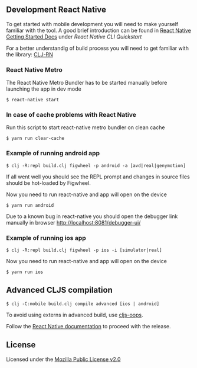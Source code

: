 ## Development React Native
To get started with mobile development you will need to make yourself familiar with the tool. A good brief introduction can be found in [React Native Getting Started Docs](https://facebook.github.io/react-native/docs/getting-started) under *React Native CLI Quickstart*

For a better understandig of build process you will need to get familiar with the library:
[CLJ-RN](https://github.com/status-im/clj-rn)


### React Native Metro
The React Native Metro Bundler has to be started manually before launching the app in dev mode
```
$ react-native start
```

### In case of cache problems with React Native
Run this script to start react-native metro bundler on clean cache
```
$ yarn run clear-cache
```

### Example of running android app
```
$ clj -R:repl build.clj figwheel -p android -a [avd|real|genymotion]
```

If all went well you should see the REPL prompt and changes in source files should be hot-loaded by Figwheel.

Now you need to run react-native and app will open on the device

```
$ yarn run android
```

Due to a known bug in react-native you should open the debugger link manually in browser
[http://localhost:8081/debugger-ui/](http://localhost:8081/debugger-ui/)

### Example of running ios app
```
$ clj -R:repl build.clj figwheel -p ios -i [simulator|real]
```
Now you need to run react-native and app will open on the device

```
$ yarn run ios
```

## Advanced CLJS compilation
```
$ clj -C:mobile build.clj compile advanced [ios | android]
```
To avoid using externs in advanced build, use [cljs-oops](https://github.com/binaryage/cljs-oops).

Follow the [React Native documentation](https://facebook.github.io/react-native/docs/signed-apk-android.html) to proceed with the release.


## License

Licensed under the [Mozilla Public License v2.0](LICENSE.md)
